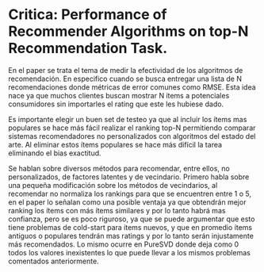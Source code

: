 # Critica: Performance of Recommender Algorithms on top-N Recommendation Task.

En el paper se trata el tema de medir la efectividad de los algoritmos de recomendación. En especifico cuando se busca entregar una lista de N recomendaciones donde métricas de error comunes como RMSE. Esta idea nace ya que muchos clientes buscan mostrar N ítems a potenciales consumidores sin importarles el rating que este les hubiese dado.

Es importante elegir un buen set de testeo ya que al incluir los ítems mas populares se hace más fácil realizar el ranking top-N permitiendo comparar sistemas recomendadores no personalizados con algoritmos del estado del arte. Al eliminar estos ítems populares se hace más difícil la tarea eliminando el bias exactitud.

Se hablan sobre diversos métodos para recomendar, entre ellos, no personalizados, de factores latentes y de vecindario. Primero habla sobre una pequeña modificación sobre los métodos de vecindarios, al recomendar no normaliza los rankings para que se encuentren entre 1 o 5, en el paper lo señalan como una posible ventaja ya que obtendrán mejor ranking los ítems con más ítems similares y por lo tanto habrá mas confianza, pero se es poco riguroso, ya que se puede argumentar que esto tiene problemas de cold-start para ítems nuevos, y que en promedio ítems antiguos o populares tendrán mas ratings y por lo tanto serán injustamente más recomendados. Lo mismo ocurre en PureSVD donde deja como 0 todos los valores inexistentes lo que puede llevar a los mismos problemas comentados anteriormente.

